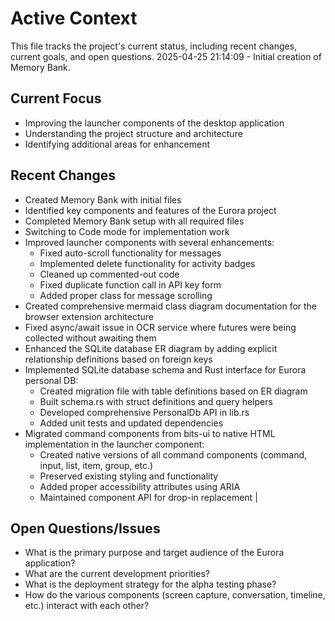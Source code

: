 # Active Context

This file tracks the project's current status, including recent changes, current goals, and open questions.
2025-04-25 21:14:09 - Initial creation of Memory Bank.

## Current Focus

* Improving the launcher components of the desktop application
* Understanding the project structure and architecture
* Identifying additional areas for enhancement

## Recent Changes

* Created Memory Bank with initial files
* Identified key components and features of the Eurora project
* Completed Memory Bank setup with all required files
* Switching to Code mode for implementation work
* Improved launcher components with several enhancements:
  * Fixed auto-scroll functionality for messages
  * Implemented delete functionality for activity badges
  * Cleaned up commented-out code
  * Fixed duplicate function call in API key form
  * Added proper class for message scrolling
* Created comprehensive mermaid class diagram documentation for the browser extension architecture
* Fixed async/await issue in OCR service where futures were being collected without awaiting them
* Enhanced the SQLite database ER diagram by adding explicit relationship definitions based on foreign keys
* Implemented SQLite database schema and Rust interface for Eurora personal DB:
  * Created migration file with table definitions based on ER diagram
  * Built schema.rs with struct definitions and query helpers
  * Developed comprehensive PersonalDb API in lib.rs
  * Added unit tests and updated dependencies
* Migrated command components from bits-ui to native HTML implementation in the launcher component:
  * Created native versions of all command components (command, input, list, item, group, etc.)
  * Preserved existing styling and functionality
  * Added proper accessibility attributes using ARIA
  * Maintained component API for drop-in replacement
|
## Open Questions/Issues

* What is the primary purpose and target audience of the Eurora application?
* What are the current development priorities?
* What is the deployment strategy for the alpha testing phase?
* How do the various components (screen capture, conversation, timeline, etc.) interact with each other?